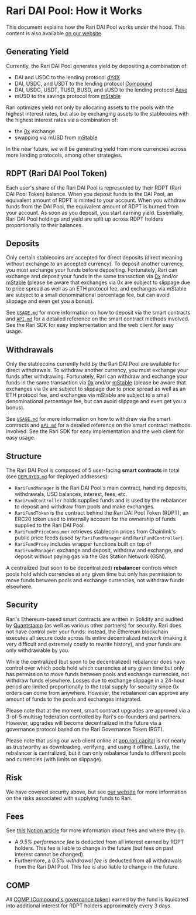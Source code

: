 # Rari DAI Pool: How it Works

This document explains how the Rari DAI Pool works under the hood. This content is also available [on our website](https://rari.capital/current.html).

## Generating Yield

Currently, the Rari DAI Pool generates yield by depositing a combination of:

* DAI and USDC to the lending protocol [dYdX](https://dydx.exchange/)
* DAI, USDC, and USDT to the lending protocol [Compound](https://compound.finance/)
* DAI, USDC, USDT, TUSD, BUSD, and sUSD to the lending protocol [Aave](https://aave.com/)
* mUSD to the savings protocol from [mStable](https://mstable.org/)

Rari optimizes yield not only by allocating assets to the pools with the highest interest rates, but also by exchanging assets to the stablecoins with the highest interest rates via a combination of:

* the [0x](https://0x.org/) exchange
* swapping via mUSD from [mStable](https://mstable.org)

In the near future, we will be generating yield from more currencies across more lending protocols, among other strategies.

## RDPT (Rari DAI Pool Token)

Each user's share of the Rari DAI Pool is represented by their RDPT (Rari DAI Pool Token) balance. When you deposit funds to the DAI Pool, an equivalent amount of RDPT is minted to your account. When you withdraw funds from the DAI Pool, the equivalent amount of RDPT is burned from your account. As soon as you deposit, you start earning yield. Essentially, Rari DAI Pool holdings and yield are split up across RDPT holders proportionally to their balances.

## Deposits

Only certain stablecoins are accepted for direct deposits (direct meaning without exchange to an accepted currency). To deposit another currency, you must exchange your funds before depositing. Fortunately, Rari can exchange and deposit your funds in the same transaction via [0x](https://0x.org/) and/or [mStable](https://mstable.org) (please be aware that exchanges via 0x are subject to slippage due to price spread as well as an ETH protocol fee, and exchanges via mStable are subject to a small denominational percentage fee, but can avoid slippage and even get you a bonus).

See [`USAGE.md`](USAGE.md) for more information on how to deposit via the smart contracts and [`API.md`](API.md) for a detailed reference on the smart contract methods involved. See the Rari SDK for easy implementation and the web client for easy usage.

## Withdrawals

Only the stablecoins currently held by the Rari DAI Pool are available for direct withdrawals. To withdraw another currency, you must exchange your funds after withdrawing. Fortunately, Rari can withdraw and exchange your funds in the same transaction via [0x](https://0x.org/) and/or [mStable](https://mstable.org) (please be aware that exchanges via 0x are subject to slippage due to price spread as well as an ETH protocol fee, and exchanges via mStable are subject to a small denominational percentage fee, but can avoid slippage and even get you a bonus).

See [`USAGE.md`](USAGE.md) for more information on how to withdraw via the smart contracts and [`API.md`](API.md) for a detailed reference on the smart contract methods involved. See the Rari SDK for easy implementation and the web client for easy usage.

## Structure

The Rari DAI Pool is composed of 5 user-facing **smart contracts** in total (see [`DEPLOYED.md`](DEPLOYED.md) for deployed addresses):

* `RariFundManager` is the Rari DAI Pool's main contract, handling deposits, withdrawals, USD balances, interest, fees, etc.
* `RariFundController` holds supplied funds and is used by the rebalancer to deposit and withdraw from pools and make exchanges.
* `RariFundToken` is the contract behind the Rari DAI Pool Token (RDPT), an ERC20 token used to internally account for the ownership of funds supplied to the Rari DAI Pool.
* `RariFundPriceConsumer` retrieves stablecoin prices from Chainlink's public price feeds (used by `RariFundManager` and `RariFundController`).
* `RariFundProxy` includes wrapper functions built on top of `RariFundManager`: exchange and deposit, withdraw and exchange, and deposit without paying gas via the Gas Station Network (GSN).

A centralized (but soon to be decentralized) **rebalancer** controls which pools hold which currencies at any given time but only has permission to move funds between pools and exchange currencies, not withdraw funds elsewhere.

## Security

Rari's Ethereum-based smart contracts are written in Solidity and audited by [Quantstamp](https://quantstamp.com/) (as well as various other partners) for security. Rari does not have control over your funds: instead, the Ethereum blockchain executes all secure code across its entire decentralized network (making it very difficult and extremely costly to rewrite history), and your funds are only withdrawable by you.

While the centralized (but soon to be decentralized) rebalancer does have control over which pools hold which currencies at any given time but only has permission to move funds between pools and exchange currencies, not withdraw funds elsewhere. Losses due to exchange slippage in a 24-hour period are limited proportionally to the total supply for security since 0x orders can come from anywhere. However, the rebalancer can approve any amount of funds to the pools and exchanges integrated.

Please note that at the moment, smart contract upgrades are approved via a 3-of-5 multisig federation controlled by Rari's co-founders and partners. However, upgrades will become decentralized in the future via a governance protocol based on the Rari Governance Token (RGT).

Please note that using our web client online at [app.rari.capital](https://app.rari.capital) is not nearly as trustworthy as downloading, verifying, and using it offline. Lastly, the rebalancer is centralized, but it can only rebalance funds to different pools and currencies (with limits on slippage).

## Risk

We have covered security above, but see [our website](https://rari.capital/risks.html) for more information on the risks associated with supplying funds to Rari.

## Fees

See [this Notion article](https://www.notion.so/Fees-e4689d7b800f485098548dd9e9d0a69f) for more information about fees and where they go.

* A *9.5% performance fee* is deducted from all interest earned by RDPT holders. This fee is liable to change in the future (but fees on past interest cannot be changed).
* Furthermore, a *0.5% withdrawal fee* is deducted from all withdrawals from the Rari DAI Pool. This fee is also liable to change in the future.

## COMP

All [COMP (Compound's governance token)](https://compound.finance/governance/comp) earned by the fund is liquidated into additional interest for RDPT holders approximately every 3 days.
